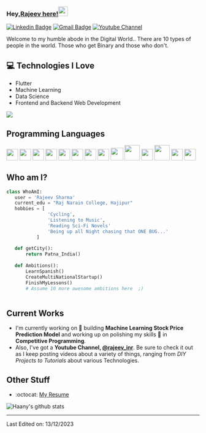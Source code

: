 
### Hey,[Rajeev here!](https://www.twitter.com/rajeev_inr)<img src="https://media.giphy.com/media/hvRJCLFzcasrR4ia7z/giphy.gif" width="25px">


[![Linkedin Badge](https://img.shields.io/badge/-rajeeev_inr-blue?style=flat-square&logo=Linkedin&logoColor=white&link=https://www.linkedin.com/in/rajeev-inr)](https://www.linkedin.com/in/rajeev-inr) [![Gmail Badge](https://img.shields.io/badge/-rajeev.inr4@gmail.com-c14438?style=flat-square&logo=Gmail&logoColor=white&link=mailto:rajeev.inr4@gmail.com)](mailto:rajeev.inr4@gmail.com) [![Youtube Channel](https://img.shields.io/badge/-@rajeev_inr-c14438?style=flat-square&logo=Youtube&link=https://www.youtube.com/@rajeev_inr)](https://www.youtube.com/@rajeev_inr)

Welcome to my humble abode in the Digital World.. There are 10 types of people in the world. Those who get Binary and those who don't.

## :computer: Technologies I Love
* Flutter
* Machine Learning
* Data Science
* Frontend and Backend Web Development

<img src = "https://github-readme-stats.vercel.app/api/top-langs/?username=rajeevinr&layout=compact">

## Programming Languages
<img src = 'https://github.com/MarikIshtar007/MarikIshtar007/blob/master/images/c-original.svg' width='30'/> <img src = 'https://github.com/MarikIshtar007/MarikIshtar007/blob/master/images/cpp.svg' width='30'/> <img src = 'https://github.com/MarikIshtar007/MarikIshtar007/blob/master/images/pycharm.svg' width='30'/> <img src = 'https://github.com/MarikIshtar007/MarikIshtar007/blob/master/images/python2.png' height='30'/> <img src = 'https://github.com/MarikIshtar007/MarikIshtar007/blob/master/images/flutter-logo.svg' width='30'/> <img src = 'https://github.com/MarikIshtar007/MarikIshtar007/blob/master/images/html.svg' width='30'/> <img src = 'https://github.com/MarikIshtar007/MarikIshtar007/blob/master/images/css.svg' width='30'/> <img src = 'https://github.com/MarikIshtar007/MarikIshtar007/blob/master/images/js.svg' width='30'/> <img src = 'https://github.com/MarikIshtar007/MarikIshtar007/blob/master/images/bootstrap.svg' width='33'/> <img src = 'https://github.com/MarikIshtar007/MarikIshtar007/blob/master/images/django.svg' height='40'/> <img src = 'https://github.com/MarikIshtar007/MarikIshtar007/blob/master/images/flask.png' width='30'/> <img src = 'https://github.com/MarikIshtar007/MarikIshtar007/blob/master/images/php.svg' width='40'/>
 <img src = 'https://github.com/MarikIshtar007/MarikIshtar007/blob/master/images/sql.svg' width='30'/> <img src = 'https://github.com/MarikIshtar007/MarikIshtar007/blob/master/images/git.svg' width='30'/>
 
 ## Who am I?
 ```python
 class WhoAmI:
 	user = 'Rajeev Sharma'
	current_edu = "Raj Narain College, Hajipur"
	hobbies = [
				'Cycling',
				'Listening to Music',
				'Reading Sci-Fi Novels'
				'Being up all Night chasing that ONE BUG...'
			]
	
	def getCity():
		return Patna_India()
	
	def Ambitions():
		LearnSpanish()
		CreateMultiNationalStartup()
		FinishMyLessons()
		# Assume 10 more awesome ambitions here  ;)
	
 ```
 
## Current Works
 * I'm currently working on 🔭 building **Machine Learning Stock Price Prediction Model** and working up on polishing my skills 🌱 in **Competitive Programming**.
 * Also, I've got a **Youtube Channel, [@rajeev_inr](https://www.youtube.com/@rajeev_inr)**. Be sure to check it out as I keep posting videos about a variety of things, ranging from *DIY Projects to Tutorials* about various Technologies.
 
## Other Stuff
  - :octocat: [My Resume](https://drive.google.com/file/d/10anhGJgV9-UIXvmNDMoRhq_tTnDR0E_G/view?usp=sharing)

![Haany's github stats](https://github-readme-stats.vercel.app/api?username=rajeevinr&show_icons=true&hide=[%22issues%22])
 
 -------

Last Edited on: 13/12/2023
